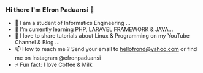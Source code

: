 ### Hi there I'm Efron Paduansi 👋

- 🔭 I am a student of Informatics Engineering ...
- 🌱 I’m currently learning PHP, LARAVEL FRAMEWORK & JAVA...
- 🤔 I love to share tutorials about Linux & Programming on my YouTube Channel & Blog ...
- 📫 How to reach me ? Send your email to hellofrond@yahoo.com or find me on Instagram @efronpaduansi
- ⚡ Fun fact: I love Coffee & Milk

